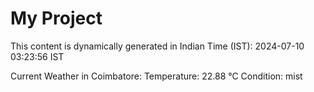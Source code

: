 # My Project

This content is dynamically generated in Indian Time (IST): 2024-07-10 03:23:56 IST


Current Weather in Coimbatore:
Temperature: 22.88 °C
Condition: mist
